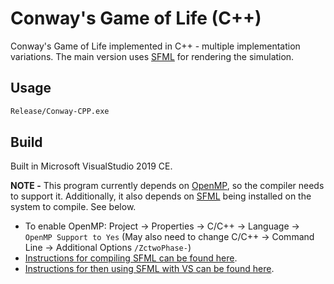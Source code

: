 # Conway's Game of Life (C++)

Conway's Game of Life implemented in C++ - multiple implementation variations. The main version uses [SFML](https://www.sfml-dev.org/index.php) for rendering the simulation.

## Usage
```cmd
Release/Conway-CPP.exe
```

## Build

Built in Microsoft VisualStudio 2019 CE.

**NOTE -** This program currently depends on [OpenMP](https://www.openmp.org/), so the compiler needs to support it. Additionally, it also depends on [SFML](https://www.sfml-dev.org/index.php) being installed on the system to compile. See below.

- To enable OpenMP: Project -> Properties -> C/C++ -> Language -> `OpenMP Support to Yes` (May also need to change C/C++ -> Command Line -> Additional Options `/ZctwoPhase-`)
- [Instructions for compiling SFML can be found here](https://www.sfml-dev.org/tutorials/2.5/compile-with-cmake.php).
- [Instructions for then using SFML with VS can be found here](https://www.sfml-dev.org/tutorials/2.5/start-vc.php).